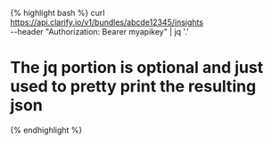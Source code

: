 {% highlight bash %}
curl https://api.clarify.io/v1/bundles/abcde12345/insights \
     --header "Authorization: Bearer myapikey"  | jq '.'
# The jq portion is optional and just used to pretty print the resulting json
{% endhighlight %}